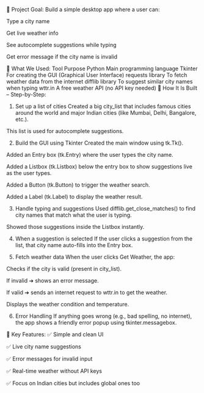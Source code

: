 🔷 Project Goal:
Build a simple desktop app where a user can:

Type a city name

Get live weather info

See autocomplete suggestions while typing

Get error message if the city name is invalid

🔷 What We Used:
Tool	Purpose
Python	Main programming language
Tkinter	For creating the GUI (Graphical User Interface)
requests library	To fetch weather data from the internet
difflib library	To suggest similar city names when typing
wttr.in	A free weather API (no API key needed)
🔷 How It Is Built – Step-by-Step:
1. Set up a list of cities
Created a big city_list that includes famous cities around the world and major Indian cities (like Mumbai, Delhi, Bangalore, etc.).

This list is used for autocomplete suggestions.

2. Build the GUI using Tkinter
Created the main window using tk.Tk().

Added an Entry box (tk.Entry) where the user types the city name.

Added a Listbox (tk.Listbox) below the entry box to show suggestions live as the user types.

Added a Button (tk.Button) to trigger the weather search.

Added a Label (tk.Label) to display the weather result.

3. Handle typing and suggestions
Used difflib.get_close_matches() to find city names that match what the user is typing.

Showed those suggestions inside the Listbox instantly.

4. When a suggestion is selected
If the user clicks a suggestion from the list, that city name auto-fills into the Entry box.

5. Fetch weather data
When the user clicks Get Weather, the app:

Checks if the city is valid (present in city_list).

If invalid ➔ shows an error message.

If valid ➔ sends an internet request to wttr.in to get the weather.

Displays the weather condition and temperature.

6. Error Handling
If anything goes wrong (e.g., bad spelling, no internet), the app shows a friendly error popup using tkinter.messagebox.

🔷 Key Features:
✅ Simple and clean UI

✅ Live city name suggestions

✅ Error messages for invalid input

✅ Real-time weather without API keys

✅ Focus on Indian cities but includes global ones too
